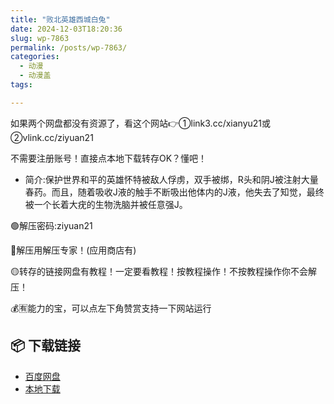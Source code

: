 ```yaml
---
title: "败北英雄西城白兔"
date: 2024-12-03T18:20:36
slug: wp-7863
permalink: /posts/wp-7863/
categories:
  - 动漫
  - 动漫盖
tags:

---
```


如果两个网盘都没有资源了，看这个网站👉①link3.cc/xianyu21或②vlink.cc/ziyuan21

不需要注册账号！直接点本地下载转存OK？懂吧！

*   简介:保护世界和平的英雄怀特被敌人俘虏，双手被绑，R头和阴J被注射大量春药。而且，随着吸收J液的触手不断吸出他体内的J液，他失去了知觉，最终被一个长着大疣的生物洗脑并被任意强J。

🟢解压密码:ziyuan21

🔵解压用解压专家！(应用商店有)

🟡转存的链接网盘有教程！一定要看教程！按教程操作！不按教程操作你不会解压！

💰🈶能力的宝，可以点左下角赞赏支持一下网站运行

## 📦 下载链接
- [百度网盘](https://blziyuan21.com/pay-download/7863?key=5bc596651b&down_id=0)
- [本地下载](https://blziyuan21.com/pay-download/7863?key=5bc596651b&down_id=1)

